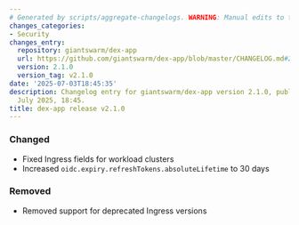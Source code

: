 ```yaml
---
# Generated by scripts/aggregate-changelogs. WARNING: Manual edits to this files will be overwritten.
changes_categories:
- Security
changes_entry:
  repository: giantswarm/dex-app
  url: https://github.com/giantswarm/dex-app/blob/master/CHANGELOG.md#210---2025-07-03
  version: 2.1.0
  version_tag: v2.1.0
date: '2025-07-03T18:45:35'
description: Changelog entry for giantswarm/dex-app version 2.1.0, published on 03
  July 2025, 18:45.
title: dex-app release v2.1.0
---
```


### Changed
- Fixed Ingress fields for workload clusters
- Increased `oidc.expiry.refreshTokens.absoluteLifetime` to 30 days
### Removed
- Removed support for deprecated Ingress versions
